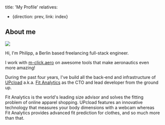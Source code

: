 title: 'My Profile'
relatives:
  - {direction: prev, link: index}


## About me

<img src="/strathausen.jpeg" />

Hi, I'm Philipp, a Berlin based freelancing full-stack engineer.

I work with
<a href="http://m-click.aero/">m-click.aero</a>
on awesome tools that make aeronautics even more amazing!

During the past four years,
I've build all the back-end and infrastructure of
<a href="http://www.upcload.com">UPcload</a> a.k.a.
<a href="http://www.fitanalytics.com">Fit Analytics</a>
as the CTO and lead developer
from the ground up.

Fit Analytics is the world's leading size advisor and
solves the fitting problem of online apparel shopping.
UPcload features an innovative technology
that measures your body dimensions with a webcam
whereas Fit Analytics provides advanced fit prediction for clothes,
and so much more than that.
